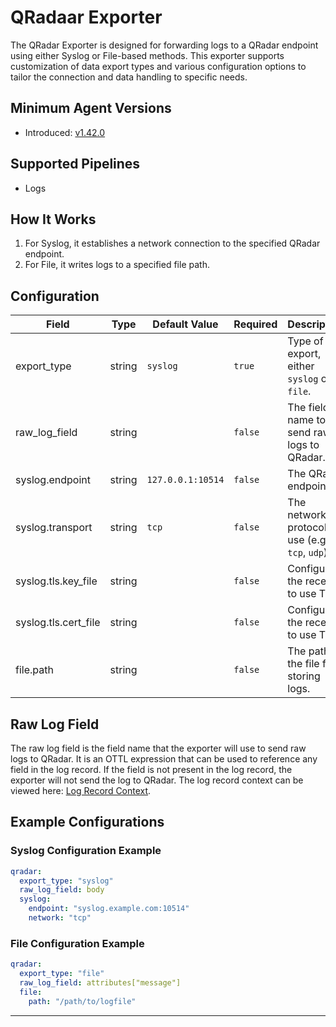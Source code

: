# QRadaar Exporter

The QRadar Exporter is designed for forwarding logs to a QRadar endpoint using either Syslog or File-based methods. This exporter supports customization of data export types and various configuration options to tailor the connection and data handling to specific needs.

## Minimum Agent Versions

- Introduced: [v1.42.0](https://github.com/observIQ/bindplane-agent/releases/tag/v1.42.0)

## Supported Pipelines

- Logs

## How It Works

1. For Syslog, it establishes a network connection to the specified QRadar endpoint.
2. For File, it writes logs to a specified file path.

## Configuration

| Field                | Type   | Default Value     | Required | Description                                       |
| -------------------- | ------ | ----------------- | -------- | ------------------------------------------------- |
| export_type          | string | `syslog`          | `true`   | Type of export, either `syslog` or `file`.        |
| raw_log_field        | string |                   | `false`  | The field name to send raw logs to QRadar.     |
| syslog.endpoint      | string | `127.0.0.1:10514` | `false`  | The QRadar endpoint.                 |
| syslog.transport     | string | `tcp`             | `false`  | The network protocol to use (e.g., `tcp`, `udp`). |
| syslog.tls.key_file  | string |                   | `false`  | Configure the receiver to use TLS.                |
| syslog.tls.cert_file | string |                   | `false`  | Configure the receiver to use TLS.                |
| file.path            | string |                   | `false`  | The path to the file for storing logs.            |

## Raw Log Field

The raw log field is the field name that the exporter will use to send raw logs to QRadar. It is an OTTL expression that can be used to reference any field in the log record. If the field is not present in the log record, the exporter will not send the log to QRadar. The log record context can be viewed here: [Log Record Context](https://github.com/open-telemetry/opentelemetry-collector-contrib/blob/main/pkg/ottl/contexts/ottllog/README.md).

## Example Configurations

### Syslog Configuration Example

```yaml
qradar:
  export_type: "syslog"
  raw_log_field: body
  syslog:
    endpoint: "syslog.example.com:10514"
    network: "tcp"
```

### File Configuration Example

```yaml
qradar:
  export_type: "file"
  raw_log_field: attributes["message"]
  file:
    path: "/path/to/logfile"
```

---
